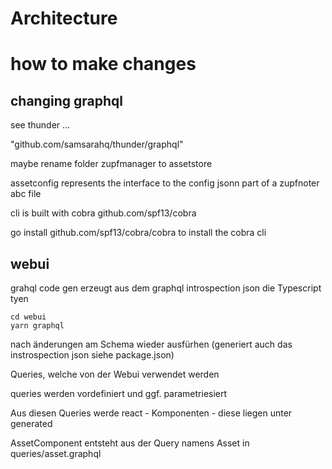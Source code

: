 # Architecture

# how to make changes

## changing graphql

see thunder ...

"github.com/samsarahq/thunder/graphql"

maybe rename folder zupfmanager to assetstore

assetconfig represents the interface to the config jsonn part of a zupfnoter abc file

cli is built with cobra github.com/spf13/cobra

go install github.com/spf13/cobra/cobra to install the cobra cli

## webui

grahql code gen erzeugt aus dem graphql introspection json die Typescript tyen

```
cd webui
yarn graphql
```

nach änderungen am Schema wieder ausfürhen (generiert auch das instrospection json siehe package.json)

Queries, welche von der Webui verwendet werden

queries werden vordefiniert und ggf. parametriesiert

Aus diesen Queries werde react - Komponenten - diese liegen unter generated

AssetComponent entsteht aus der Query namens Asset in queries/asset.graphql



